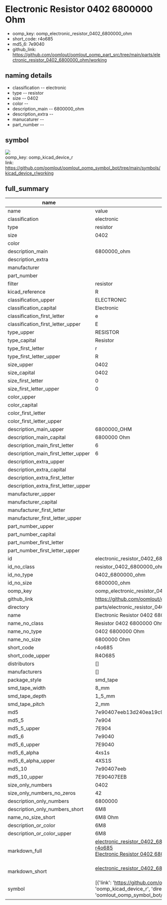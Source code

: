 # Electronic Resistor 0402 6800000 Ohm

  
* oomp_key: oomp_electronic_resistor_0402_6800000_ohm 
* short_code: r4o685
* md5_6: 7e9040  
* github_link: https://github.com/oomlout/oomlout_oomp_part_src/tree/main/parts/electronic_resistor_0402_6800000_ohm/working  
## naming details
* classification -- electronic
* type -- resistor
* size -- 0402
* color -- 
* description_main -- 6800000_ohm
* description_extra -- 
* manucaturer -- 
* part_number -- 



## symbol

![](symbol/{index}/working/working_600.png)  
oomp_key: oomp_kicad_device_r  
link: https://github.com/oomlout/oomlout_oomp_symbol_bot/tree/main/symbols/kicad_device_r/working  


## full_summary
| name | value | 
| --- | --- | 
| name | value | 
| classification | electronic | 
| type | resistor | 
| size | 0402 | 
| color |  | 
| description_main | 6800000_ohm | 
| description_extra |  | 
| manufacturer |  | 
| part_number |  | 
| filter | resistor | 
| kicad_reference | R | 
| classification_upper | ELECTRONIC | 
| classification_capital | Electronic | 
| classification_first_letter | e | 
| classification_first_letter_upper | E | 
| type_upper | RESISTOR | 
| type_capital | Resistor | 
| type_first_letter | r | 
| type_first_letter_upper | R | 
| size_upper | 0402 | 
| size_capital | 0402 | 
| size_first_letter | 0 | 
| size_first_letter_upper | 0 | 
| color_upper |  | 
| color_capital |  | 
| color_first_letter |  | 
| color_first_letter_upper |  | 
| description_main_upper | 6800000_OHM | 
| description_main_capital | 6800000 Ohm | 
| description_main_first_letter | 6 | 
| description_main_first_letter_upper | 6 | 
| description_extra_upper |  | 
| description_extra_capital |  | 
| description_extra_first_letter |  | 
| description_extra_first_letter_upper |  | 
| manufacturer_upper |  | 
| manufacturer_capital |  | 
| manufacturer_first_letter |  | 
| manufacturer_first_letter_upper |  | 
| part_number_upper |  | 
| part_number_capital |  | 
| part_number_first_letter |  | 
| part_number_first_letter_upper |  | 
| id | electronic_resistor_0402_6800000_ohm | 
| id_no_class | resistor_0402_6800000_ohm | 
| id_no_type | 0402_6800000_ohm | 
| id_no_size | 6800000_ohm | 
| oomp_key | oomp_electronic_resistor_0402_6800000_ohm | 
| github_link | https://github.com/oomlout/oomlout_oomp_part_src/tree/main/parts/electronic_resistor_0402_6800000_ohm/working | 
| directory | parts/electronic_resistor_0402_6800000_ohm | 
| name | Electronic Resistor 0402 6800000 Ohm | 
| name_no_class | Resistor 0402 6800000 Ohm | 
| name_no_type | 0402 6800000 Ohm | 
| name_no_size | 6800000 Ohm | 
| short_code | r4o685 | 
| short_code_upper | R4O685 | 
| distributors | [] | 
| manufacturers | [] | 
| package_style | smd_tape | 
| smd_tape_width | 8_mm | 
| smd_tape_depth | 1_5_mm | 
| smd_tape_pitch | 2_mm | 
| md5 | 7e90407eeb13d240ea19c96f59cd7e10 | 
| md5_5 | 7e904 | 
| md5_5_upper | 7E904 | 
| md5_6 | 7e9040 | 
| md5_6_upper | 7E9040 | 
| md5_6_alpha | 4xs1s | 
| md5_6_alpha_upper | 4XS1S | 
| md5_10 | 7e90407eeb | 
| md5_10_upper | 7E90407EEB | 
| size_only_numbers | 0402 | 
| size_only_numbers_no_zeros | 42 | 
| description_only_numbers | 6800000 | 
| description_only_numbers_short | 6M8 | 
| name_no_size_short | 6M8 Ohm | 
| description_or_color | 6M8 | 
| description_or_color_upper | 6M8 | 
| markdown_full | [electronic_resistor_0402_6800000_ohm](https://github.com/oomlout/oomlout_oomp_part_src/tree/main/parts/electronic_resistor_0402_6800000_ohm/working)<br>[r4o685](https://github.com/oomlout/oomlout_oomp_part_src/tree/main/parts/electronic_resistor_0402_6800000_ohm/working)<br>[Electronic Resistor 0402 6800000 Ohm](https://github.com/oomlout/oomlout_oomp_part_src/tree/main/parts/electronic_resistor_0402_6800000_ohm/working)<br><br> | 
| markdown_short | [electronic_resistor_0402_6800000_ohm](https://github.com/oomlout/oomlout_oomp_part_src/tree/main/parts/electronic_resistor_0402_6800000_ohm/working)<br><br> | 
| symbol | [{'link': 'https://github.com/oomlout/oomlout_oomp_symbol_bot/tree/main/symbols/kicad_device_r', 'oomp_key': 'oomp_kicad_device_r', 'directory': 'oomlout_oomp_symbol_bot/symbols/kicad_device_r//working/working.kicad_sym', 'index': 0}] | 
